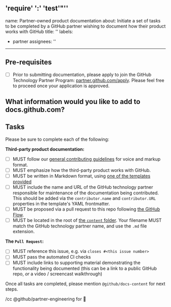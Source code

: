 'require' ':' 'test'"''
---
name: Partner-owned product documentation
about: Initiate a set of tasks to be completed by a GitHub partner wishing to document how their product works with GitHub
title: ''
labels:
- partner
assignees: ''
---

<!--
Thank you for your interest in contributing to the GitHub documentation.

This issue template is only for use by GitHub's Technology Partners who wish to contribute documentation explaining how the partner's product works with GitHub, making it straightforward for our shared customers to adopt the product into their workflow.

As a general guide, we estimate we have bandwidth for prioritizing and reviewing up to 3 partner contributions per quarter.

Please be sure to complete all items in the checklists that follow, and feel free to comment with any questions. A member of the team will be glad to support you.
-->

## Pre-requisites

- [ ] Prior to submitting documentation, please apply to join the GitHub Technology Partner Program: [partner.github.com/apply](https://partner.github.com/apply?partnershipType=Technology+Partner). Please feel free to proceed once your application is approved.

## What information would you like to add to docs.github.com?
<!-- Please explain what your proposed article is about, what customers it benefits, and any other information that would help us to prioritize this request -->

## Tasks

Please be sure to complete each of the following:

**Third-party product documentation:**

- [ ] MUST follow our [general contributing guidelines](CONTRIBUTING.md) for voice and markup format.
- [ ] MUST emphasize how the third-party product works with GitHub.
- [ ] MUST be written in Markdown format, using [one of the templates provided](contributing/github-partners/README.md#templates)
- [ ] MUST include the name and URL of the GitHub technology partner responsible for maintenance of the documentation being contributed. This should be added via the `contributor.name` and `contributor.URL` properties in the template's YAML frontmatter.
- [ ] MUST be proposed via a pull request to this repo following [the GitHub Flow](https://guides.github.com/introduction/flow/).
- [ ] MUST be located in the root of [the `content` folder](content). Your filename MUST match the GitHub technology partner name, and use the `.md` file extension.

**The `Pull Request`:**

- [ ] MUST reference this issue, e.g. via `closes #<this issue number>`
- [ ] MUST pass the automated CI checks
- [ ] MUST include links to supporting material demonstrating the functionality being documented (this can be a link to a public GitHub repo, _or_ a video / screencast walkthrough)

Once all tasks are completed, please mention `@github/docs-content` for next steps.

/cc @github/partner-engineering for :eyes:

